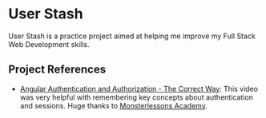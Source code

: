 # User Stash
User Stash is a practice project aimed at helping me improve my Full Stack Web Development skills.

## Project References
- [Angular Authentication and Authorization - The Correct Way](https://www.youtube.com/watch?v=R8a8ituFkls):
This video was very helpful with remembering key concepts about authentication and sessions. Huge thanks to [Monsterlessons Academy](https://www.youtube.com/@MonsterlessonsAcademy).
